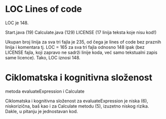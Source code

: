 # LOC Lines of code
LOC je 148.

Start.java (19)
Calculate.java (129)
LICENSE (17 linija teksta koje nisu kod!)

Ukupan broj linija za sva tri fajla je 235, 
od čega je lines of code bez praznih linija
i komentara tj. LOC = 165 za sva tri fajla
odnosno 148 ipak (bez LICENSE fajla, koji zapravo
ne sadrži linije koda, već samo tekstualni
zapis same licence). Tako, LOC iznosi 148.

# Ciklomatska i kognitivna složenost
metoda evaluateExpression i Calculate

Ciklomatska i kognitivna složenost za
evaluateExpression je niska (6), 
niskorizična, baš kao i za Calculate metodu (5),
izuzetno niskog rizika. Dakle, u pitanju je 
jednostavan kod.

